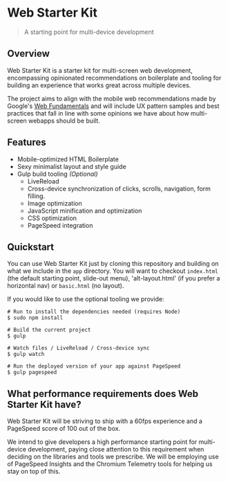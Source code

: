# Web Starter Kit

> A starting point for multi-device development

## Overview

Web Starter Kit is a starter kit for multi-screen web development, encompassing opinionated recommendations on boilerplate and tooling for building an experience that works great across multiple devices.

The project aims to align with the mobile web recommendations made by Google's [Web Fundamentals](developers.google.com/web/fundamentals) and will include UX pattern samples and best practices that fall in line with some opinions we have about how multi-screen webapps should be built.

## Features

* Mobile-optimized HTML Boilerplate
* Sexy minimalist layout and style guide
* Gulp build tooling *(Optional)*
  * LiveReload
  * Cross-device synchronization of clicks, scrolls, navigation, form filling.
  * Image optimization
  * JavaScript minification and optimization
  * CSS optimization
  * PageSpeed integration

## Quickstart

You can use Web Starter Kit just by cloning this repository and building on what we include in the `app` directory. You will want to checkout `index.html` (the default starting point, slide-out menu), 'alt-layout.html' (if you prefer a horizontal nav) or `basic.html` (no layout).

If you would like to use the optional tooling we provide:

```
# Run to install the dependencies needed (requires Node)
$ sudo npm install 

# Build the current project
$ gulp

# Watch files / LiveReload / Cross-device sync
$ gulp watch

# Run the deployed version of your app against PageSpeed
$ gulp pagespeed
```

## What performance requirements does Web Starter Kit have?

Web Starter Kit will be striving to ship with a 60fps experience and a PageSpeed score of 100 out of the box.

We intend to give developers a high performance starting point for multi-device development, paying close attention to this requirement when deciding on the libraries and tools we prescribe. We will be employing use of PageSpeed Insights and the Chromium Telemetry tools for helping us stay on top of this.


